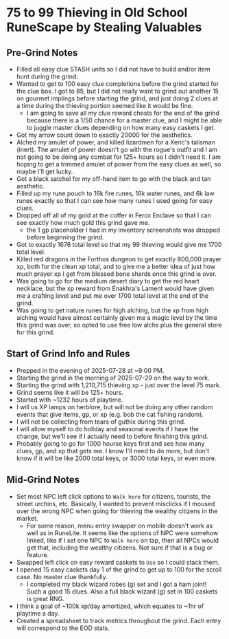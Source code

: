 75 to 99 Thieving in Old School RuneScape by Stealing Valuables
===============================================================

## Pre-Grind Notes

+ Filled all easy clue STASH units so I did not have to build and/or item hunt during the grind.
+ Wanted to get to 100 easy clue completions before the grind started for the clue box. I got to 85, but I did not really want to grind out another 15 on gourmet implings before starting the grind, and just doing 2 clues at a time during the thieving portion seemed like it would be fine.
    + I am going to save all my clue reward chests for the end of the grind because there is a 1/50 chance for a master clue, and I might be able to juggle master clues depending on how many easy caskets I get.
+ Got my arrow count down to exactly 20000 for the aesthetics.
+ Alched my amulet of power, and killed lizardmen for a Xeric's talisman (inert). The amulet of power doesn't go with the rogue's outfit and I am not going to be doing any combat for 125+ hours so I didn't need it. I am hoping to get a trimmed amulet of power from the easy clues as well, so maybe I'll get lucky.
+ Got a black satchel for my off-hand item to go with the black and tan aesthetic.
+ Filled up my rune pouch to 16k fire runes, 16k water runes, and 6k law runes exactly so that I can see how many runes I used going for easy clues.
+ Dropped off all of my gold at the coffer in Ferox Enclave so that I can see exactly how much gold this grind gave me.
    + the 1 gp placeholder I had in my inventory screenshots was dropped before beginning the grind.
+ Got to exactly 1676 total level so that my 99 thieving would give me 1700 total level.
+ Killed red dragons in the Forthos dungeon to get exactly 800,000 prayer xp, both for the clean xp total, and to give me a better idea of just how much prayer xp I get from blessed bone shards once this grind is over.
+ Was going to go for the medium desert diary to get the red heart necklace, but the xp reward from Enakhra's Lament would have given me a crafting level and put me over 1700 total level at the end of the grind.
+ Was going to get nature runes for high alching, but the xp from high alching would have almost certainly given me a magic level by the time this grind was over, so opted to use free low alchs plus the general store for this grind.

## Start of Grind Info and Rules

+ Prepped in the evening of 2025-07-28 at ~9:00 PM.
+ Starting the grind in the morning of 2025-07-29 on the way to work.
+ Starting the grind with 1,210,715 thieving xp - just over the level 75 mark.
+ Grind seems like it will be 125+ hours.
+ Started with ~1232 hours of playtime.
+ I will us XP lamps on herblore, but will not be doing any other random events that give items, gp, or xp (e.g. bob the cat fishing random).
+ I will not be collecting from tears of guthix during this grind.
+ I will allow myself to do holiday and seasonal events if I have the change, but we'll see if I actually need to before finishing this grind.
+ Probably going to go for 1000 hourse keys first and see how many clues, gp, and xp that gets me. I know I'll need to do more, but don't know if it will be like 2000 total keys, or 3000 total keys, or even more.

## Mid-Grind Notes

+ Set most NPC left click options to `Walk here` for citizens, tourists, the street urchins, etc. Basically, I wanted to prevent misclicks if I moused over the wrong NPC when going for thieving the wealthy citizens in the market.
    + For some reason, menu entry swapper on mobile doesn't work as well as in RuneLite. It seems like the options of NPC were somehow linked, like if I set one NPC to `Walk here` on tap, then all NPCs would get that, including the wealthy citizens. Not sure if that is a bug or feature.
+ Swapped left click on easy reward caskets to `Use` so I could stack them.
+ I opened 15 easy caskets day 1 of the grind to get up to 100 for the scroll case. No master clue thankfully.
    + I completed my black wizard robes (g) set and I got a ham joint! Such a good 15 clues. Also a full black wizard (g) set in 100 caskets is great RNG.
+ I think a goal of ~100k xp/day amortized, which equates to ~1hr of playtime a day.
+ Created a spreadsheet to track metrics throughout the grind. Each entry will correspond to the EOD stats.
